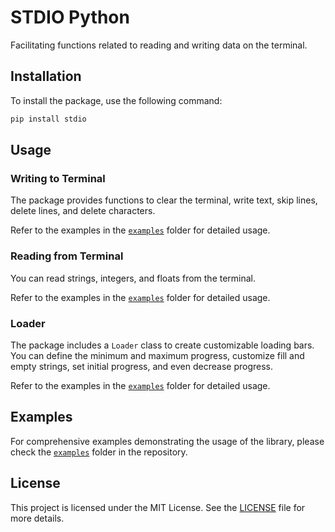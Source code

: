 # STDIO Python

Facilitating functions related to reading and writing data on the terminal.

## Installation

To install the package, use the following command:

```bash
pip install stdio
```

## Usage

### Writing to Terminal

The package provides functions to clear the terminal, write text, skip lines, delete lines, and delete characters. 

Refer to the examples in the [`examples`](examples) folder for detailed usage.

### Reading from Terminal

You can read strings, integers, and floats from the terminal. 

Refer to the examples in the [`examples`](examples) folder for detailed usage.

### Loader

The package includes a `Loader` class to create customizable loading bars. You can define the minimum and maximum progress, customize fill and empty strings, set initial progress, and even decrease progress.

Refer to the examples in the [`examples`](examples) folder for detailed usage.

## Examples

For comprehensive examples demonstrating the usage of the library, please check the [`examples`](examples) folder in the repository.

## License

This project is licensed under the MIT License. See the [LICENSE](LICENSE) file for more details.
